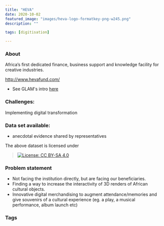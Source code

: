 ```yaml
---
title: "HEVA"
date: 2020-10-02
featured_image: "images/heva-logo-formatkey-png-w245.png"
description: ""

tags: [digitisation]

---
```


### About
Africa’s first dedicated  finance, business support and knowledge facility for creative industries.

http://www.hevafund.com/

- See GLAM's intro [here](https://drive.google.com/drive/folders/1zdb_HKoaHQ1Gu8GYI1Yt15Rj_-E0mDPn?usp=sharing)

### Challenges:

Implementing digital transformation


### Data set available:

- anecdotal evidence shared by representatives

The above dataset is licensed under
 > [![License: CC BY-SA 4.0](https://img.shields.io/badge/License-CC%20BY--SA%204.0-lightgrey.svg)](https://creativecommons.org/licenses/by-sa/4.0/)


### Problem statement

- Not facing the institution directly, but are facing our beneficiaries.
- Finding a way to increase the interactivity of 3D renders of African cultural objects.
- Innovative digital merchandising to augment attendance/memories and give souvenirs of a cultural experience (eg. a play, a musical performance, album launch etc)

### Tags


